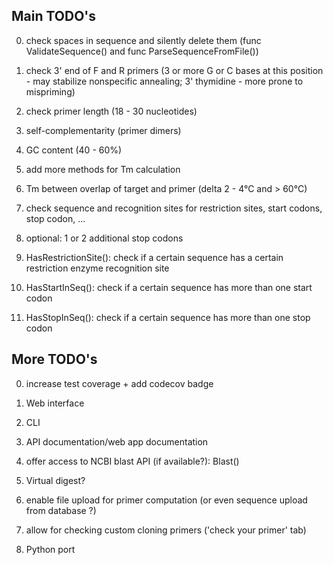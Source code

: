 ## Main TODO's

0. check spaces in sequence and silently delete them (func ValidateSequence() and func ParseSequenceFromFile())

1. check 3' end of F and R primers (3 or more G or C bases at this position - may stabilize nonspecific annealing; 3' thymidine - more prone to mispriming)

2. check primer length (18 - 30 nucleotides)

3. self-complementarity (primer dimers)

4. GC content (40 - 60%)

5. add more methods for Tm calculation

6. Tm between overlap of target and primer (delta 2 - 4°C and > 60°C)

7. check sequence and recognition sites for restriction sites, start codons, stop codon, ...

8. optional: 1 or 2 additional stop codons 

9. HasRestrictionSite(): check if a certain sequence has a certain restriction enzyme recognition site

10. HasStartInSeq(): check if a certain sequence has more than one start codon

11. HasStopInSeq(): check if a certain sequence has more than one stop codon



## More TODO's
0. increase test coverage + add codecov badge

1. Web interface

2. CLI

3. API documentation/web app documentation

4. offer access to NCBI blast API (if available?): Blast()

5. Virtual digest?

6. enable file upload for primer computation (or even sequence upload from database ?)

7. allow for checking custom cloning primers ('check your primer' tab) 

8. Python port
